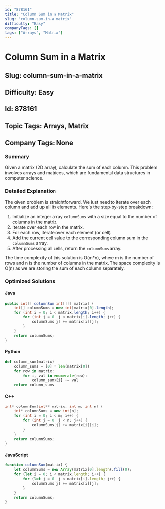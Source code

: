 ```yaml
---
id: "878161"
title: "Column Sum in a Matrix"
slug: "column-sum-in-a-matrix"
difficulty: "Easy"
companyTags: []
tags: ["Arrays", "Matrix"]
---
```


# Column Sum in a Matrix
## Slug: column-sum-in-a-matrix
## Difficulty: Easy
## Id: 878161
## Topic Tags: Arrays, Matrix
## Company Tags: None

### Summary
Given a matrix (2D array), calculate the sum of each column. This problem involves arrays and matrices, which are fundamental data structures in computer science.

### Detailed Explanation
The given problem is straightforward. We just need to iterate over each column and add up all its elements. Here's the step-by-step breakdown:

1. Initialize an integer array `columnSums` with a size equal to the number of columns in the matrix.
2. Iterate over each row in the matrix.
3. For each row, iterate over each element (or cell).
4. Add the current cell value to the corresponding column sum in the `columnSums` array.
5. After processing all cells, return the `columnSums` array.

The time complexity of this solution is O(m*n), where m is the number of rows and n is the number of columns in the matrix. The space complexity is O(n) as we are storing the sum of each column separately.

### Optimized Solutions

#### Java
```java
public int[] columnSum(int[][] matrix) {
    int[] columnSums = new int[matrix[0].length];
    for (int i = 0; i < matrix.length; i++) {
        for (int j = 0; j < matrix[i].length; j++) {
            columnSums[j] += matrix[i][j];
        }
    }
    return columnSums;
}
```

#### Python
```python
def column_sum(matrix):
    column_sums = [0] * len(matrix[0])
    for row in matrix:
        for i, val in enumerate(row):
            column_sums[i] += val
    return column_sums
```

#### C++
```cpp
int* columnSum(int** matrix, int m, int n) {
    int* columnSums = new int[n];
    for (int i = 0; i < m; i++) {
        for (int j = 0; j < n; j++) {
            columnSums[j] += matrix[i][j];
        }
    }
    return columnSums;
}
```

#### JavaScript
```javascript
function columnSum(matrix) {
    let columnSums = new Array(matrix[0].length).fill(0);
    for (let i = 0; i < matrix.length; i++) {
        for (let j = 0; j < matrix[i].length; j++) {
            columnSums[j] += matrix[i][j];
        }
    }
    return columnSums;
}
```